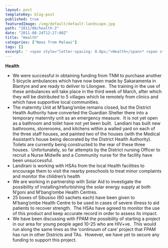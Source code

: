 ```yaml
---
layout: post
templateKey: blog-post
published: true
featuredImage: /img/default/default-landscape.jpg
path: "2011/08/health-2"
date: "2011-08-24T12:27:00Z"
title: "Health"
categories: ["News from Malawi"]
tags: []
excerpt: ' <span style="letter-spacing: 0.0px;">Health</span>* <span style="letter-spacing: 0.0px;">We ha...'
---
```


<span style="letter-spacing: 0.0px;">**Health**</span>

- <span style="letter-spacing: 0.0px;">We were successful in obtaining funding from TNM to purchase another 5 bicycle ambulances which have now been made by Sakaramenta in Blantyre and are ready to deliver to Lilongwe.  The training in the use of these ambulances will take place in the third week of March, after which they will be distributed to 5 villages which lie remotely from clinics and which have supportive local communities.</span>
- <span style="letter-spacing: 0.0px;">The maternity Unit at M’bang’ombe remains closed, but the District Health Authority have converted the Guardian Shelter there into a temporary maternity unit as an emergency measure.  It is not yet open as a bathroom and toilet have not yet been built.  Landiani has built new bathrooms, storerooms, and kitchens within a walled yard on each of the three staff houses, and painted two of the houses (with the Medical Assistant’s house being decorated by the District Health Authority).  Toilets are currently being constructed to the rear of these three houses.  Unfortunately, so far attempts by the District nursing Officer to recruit a Nurse Midwife and a Community nurse for the facility have been unsuccessful.</span>
- <span style="letter-spacing: 0.0px;">Landirani is working with HSAs from the local Health facilities to encourage them to visit the nearby preschools to treat minor complaints and monitor the children’s health</span>
- <span style="letter-spacing: 0.0px;">We are working in partnership with Solar Aid to investigate the possibility of installing/refurbishing the solar energy supply at both N’goni and M’bang’ombe Health Centres.  </span>
- <span style="letter-spacing: 0.0px;">25 boxes of Sibusiso (60 sachets each) have been given to M’bang’ombe Health Centre to be used in cases of severe illness to aid patients to recover strength.  The HSAs have agreed to monitor the use of this product and keep accurate record in order to assess its impact.</span>
- <span style="letter-spacing: 0.0px;">We have been discussing with FPAM the possibility of starting a project in our area for young people aged 10-25 who are HIV+ve.  This would run along the same lines as the ‘continuum of care’ project that FPAM has run in other Districts and TAs.  However, we have yet to secure any funding to support this project. </span>
